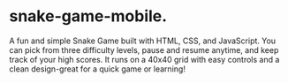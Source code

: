 # snake-game-mobile.
A fun and simple Snake Game built with HTML, CSS, and JavaScript. You can pick from three difficulty levels, pause and resume anytime, and keep track of your high scores. It runs on a 40x40 grid with easy controls and a clean design-great for a quick game or learning!
